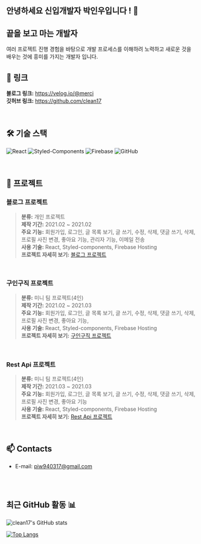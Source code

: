 


## 안녕하세요 신입개발자 박인우입니다 ! 👋 

## 끝을 보고 마는 개발자

여러 프로젝트 진행 경험을 바탕으로 개발 프로세스를 이해하려 노력하고 새로운 것을 배우는 것에 흥미를 가지는 개발자 입니다.


<a name="link"></a>
## **🔗 링크**

**블로그 링크:** https://velog.io/@merci 
<br />
**깃허브 링크:** https://github.com/clean17

<br />

## **🛠 기술 스택**

![React](https://img.shields.io/badge/React-53C1DE?style=flat-square&logo=react&logoColor=white) ![Styled-Components](https://img.shields.io/badge/Styled_Components-DB7C85?style=flat-square&logo=styled-components&logoColor=white) ![Firebase](https://img.shields.io/badge/Firebase-%23039BE5.svg?style=flat-square&logo=firebase)
![GitHub](https://img.shields.io/badge/Github-%23121011.svg?style=flat-square&logo=github&logoColor=white) 

<br />

## **📝 프로젝트**

### 블로그 프로젝트<br />

>**분류:** 개인 프로젝트<br />
**제작 기간:** 2021.02 ~ 2021.02<br />
**주요 기능:** 회원가입, 로그인, 글 목록 보기, 글 쓰기, 수정, 삭제, 댓글 쓰기, 삭제, 프로필 사진 변경, 좋아요 기능, 관리자 기능, 이메일 전송<br />
**사용 기술:** React, Styled-components, Firebase Hosting<br />
**프로젝트 자세히 보기:** [블로그 프로젝트](blog.md)<br />

<br />

### 구인구직 프로젝트<br />

>**분류:** 미니 팀 프로젝트(4인)<br />
**제작 기간:** 2021.02 ~ 2021.03<br />
**주요 기능:** 회원가입, 로그인, 글 목록 보기, 글 쓰기, 수정, 삭제, 댓글 쓰기, 삭제, 프로필 사진 변경, 좋아요 기능, <br />
**사용 기술:** React, Styled-components, Firebase Hosting<br />
**프로젝트 자세히 보기:** [구인구직 프로젝트](connect.md)<br />

<br />

###  Rest Api 프로젝트<br /> 

>**분류:** 미니 팀 프로젝트(4인)<br />
**제작 기간:** 2021.03 ~ 2021.03<br />
**주요 기능:** 회원가입, 로그인, 글 목록 보기, 글 쓰기, 수정, 삭제, 댓글 쓰기, 삭제, 프로필 사진 변경, 좋아요 기능<br />
**사용 기술:** React, Styled-components, Firebase Hosting<br />
**프로젝트 자세히 보기:** [Rest Api 프로젝트](rest.md)<br />

<br />

<!-- ###  Flutter 프로젝트<br /> 

>**분류:** 미니 팀 프로젝트(4인)<br />
**제작 기간:** 진행중<br />
**주요 기능:** 회원가입, 로그인, 글 목록 보기, 글 쓰기, 수정, 삭제, 댓글 쓰기, 삭제, 프로필 사진 변경, 좋아요 기능<br />
**사용 기술:** React, Styled-components, Firebase Hosting<br />
**프로젝트 자세히 보기:** [https://github.com/clean17/first-blog3](https://github.com/clean17/first-blog3#readme)<br /> -->

<!-- ## 🌱 Interests
- **Simultaneous Localization and Mapping (SLAM)**
  - Visual-SLAM, Visual-inertial odometry, Visual-localization, Semantic SLAM
- **Computer Vision**
  - Object pose estimation, Visual tracking, Multiple view geometry
- **Imaging**
  - Photography, Surgical imaging, Multi/Hyperspectral imaging
- **Deep Learning**
  - Keypoint detection, Image retrieval, Segmentation -->

<!-- ## 🔭 Careers
- Algorithm Engineer - Semantic SLAM at **StradVision** (2021 - **PRESENT**)
- Research Engineer at VIRNECT (2019 - 2021)
- Research Intern at the Bohndiek Lab, Cavendish Laboratory, University of Cambridge, UK (2019)
- Received a M.Res degree in Medical Robotics and Image-Guided Intervention at the Hamlyn Centre, Imperial College London, UK (2017-2018)
- Received a B.Eng degree in Manufacturing and Mechanical Engineering at the University of Warwick (2014-2017)

## ⚡ Community Activities
- Admin of a SLAM research community group: [**'We will be SLAM masters'**](https://open.kakao.com/o/g8T5kxLb)
- Personal research blog (Korean): [**cv-learn blog**](https://www.cv-learn.com) -->

## 📫 Contacts
- E-mail: <a href="mailto:piw940317@gmail.com"> piw940317@gmail.com </a>


<br />



<br />

## 최근 GitHub 활동 📊

<!-- ![Your GitHub Stats](https://github-readme-stats.vercel.app/api?username=clean17&show_icons=true&theme=radical)

![Top Languages](https://github-readme-stats.vercel.app/api/top-langs/?username=clean17&layout=compact&theme=radical)
 -->

![clean17's GitHub stats](https://github-readme-stats.vercel.app/api?username=clean17&count_private=true&show_icons=true)

[![Top Langs](https://github-readme-stats.vercel.app/api/top-langs/?username=clean17&exclude_repo=changh95.github.io,changh95.github.io-legacyblog_source,changh95,&layout=compact)](https://github.com/anuraghazra/github-readme-stats)



